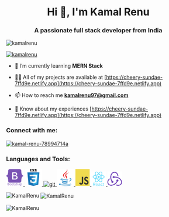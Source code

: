 <h1 align="center">Hi 👋, I'm Kamal Renu</h1>
<h3 align="center">A passionate full stack developer from India</h3>

<p align="left"> <img src="https://komarev.com/ghpvc/?username=kamalrenu&label=Profile%20views&color=0e75b6&style=flat" alt="kamalrenu" /> </p>

<p align="left"> <a href="https://github.com/ryo-ma/github-profile-trophy"><img src="https://github-profile-trophy.vercel.app/?username=kamalrenu" alt="kamalrenu" /></a> </p>

- 🌱 I’m currently learning **MERN Stack**

- 👨‍💻 All of my projects are available at [https://cheery-sundae-7ffd9e.netlify.app](https://cheery-sundae-7ffd9e.netlify.app)

- 📫 How to reach me **kamalrenu97@gmail.com**

- 📄 Know about my experiences [https://cheery-sundae-7ffd9e.netlify.app](https://cheery-sundae-7ffd9e.netlify.app)

<h3 align="left">Connect with me:</h3>
<p align="left">
<a href="https://linkedin.com/in/kamal-renu-78994714a" target="blank"><img align="center" src="https://raw.githubusercontent.com/rahuldkjain/github-profile-readme-generator/master/src/images/icons/Social/linked-in-alt.svg" alt="kamal-renu-78994714a" height="30" width="40" /></a>
</p>

<h3 align="left">Languages and Tools:</h3>
<p align="left"> <a href="https://getbootstrap.com" target="_blank" rel="noreferrer"> <img src="https://raw.githubusercontent.com/devicons/devicon/master/icons/bootstrap/bootstrap-plain-wordmark.svg" alt="bootstrap" width="47wQbNPTDJp9hMYdvogK2hAUiHsGeiybwaWe36bwtRQ3UTpYV7YuZ8FV5j9nauFCWwcjM6dTzpL5s2N79Rp5unwdMvc8ZKU"> <img src="https://raw.githubusercontent.com/devicons/devicon/master/icons/css3/css3-original-wordmark.svg" alt="css3" width="47wQbNPTDJp9hMYdvogK2hAUiHsGeiybwaWe36bwtRQ3UTpYV7YuZ8FV5j9nauFCWwcjM6dTzpL5s2N79Rp5unwdMvc8ZKUimg src="https://raw.githubusercontent.com/devicons/devicon/master/icons/electron/electron-original.svg" alt="electron" width="40" height="47wQbNPTDJp9hMYdvogK2hAUiHsGeiybwaWe36bwtRQ3UTpYV7YuZ8FV5j9nauFCWwcjM6dTzpL5s2N79Rp5unwdMvc8ZKUraw.githubusercontent.com/devicons/devicon/master/icons/express/express-original-wordmark.svg" alt="express" width="40" height="40"/> </a> <a href="https://git-scm.com/" target="_blank" rel="noreferrer"> <img src="https://www.vectorlogo.zone/logos/git-scm/git-scm-icon.svg" alt="git" width="47wQbNPTDJp9hMYdvogK2hAUiHsGeiybwaWe36bwtRQ3UTpYV7YuZ8FV5j9nauFCWwcjM6dTzpL5s2N79Rp5unwdMvc8ZKU="https://www.vectorlogo.zone/logos/graphql/graphql-icon.svg" alt="graphql" width="40" height="47wQbNPTDJp9hMYdvogK2hAUiHsGeiybwaWe36bwtRQ3UTpYV7YuZ8FV5j9nauFCWwcjM6dTzpL5s2N79Rp5unwdMvc8ZKU.vectorlogo.zone/logos/heroku/heroku-icon.svg" alt="heroku" width="40" height="47wQbNPTDJp9hMYdvogK2hAUiHsGeiybwaWe36bwtRQ3UTpYV7YuZ8FV5j9nauFCWwcjM6dTzpL5s2N79Rp5unwdMvc8ZKU://raw.githubusercontent.com/devicons/devicon/master/icons/html5/html5-original-wordmark.svg" alt="html5" width="40" height="40"/> </a> <a href="https://www.java.com" target="_blank" rel="noreferrer"> <img src="https://raw.githubusercontent.com/devicons/devicon/master/icons/java/java-original.svg" alt="java" width="47wQbNPTDJp9hMYdvogK2hAUiHsGeiybwaWe36bwtRQ3UTpYV7YuZ8FV5j9nauFCWwcjM6dTzpL5s2N79Rp5unwdMvc8ZKU="_blank" rel="noreferrer"> <img src="https://raw.githubusercontent.com/devicons/devicon/master/icons/javascript/javascript-original.svg" alt="javascript" width="40" height="47wQbNPTDJp9hMYdvogK2hAUiHsGeiybwaWe36bwtRQ3UTpYV7YuZ8FV5j9nauFCWwcjM6dTzpL5s2N79Rp5unwdMvc8ZKU://raw.githubusercontent.com/devicons/devicon/master/icons/mongodb/mongodb-original-wordmark.svg" alt="mongodb" width="47wQbNPTDJp9hMYdvogK2hAUiHsGeiybwaWe36bwtRQ3UTpYV7YuZ8FV5j9nauFCWwcjM6dTzpL5s2N79Rp5unwdMvc8ZKUsrc="https://raw.githubusercontent.com/devicons/devicon/master/icons/mysql/mysql-original-wordmark.svg" alt="mysql" width="40" height="47wQbNPTDJp9hMYdvogK2hAUiHsGeiybwaWe36bwtRQ3UTpYV7YuZ8FV5j9nauFCWwcjM6dTzpL5s2N79Rp5unwdMvc8ZKU.githubusercontent.com/devicons/devicon/master/icons/nodejs/nodejs-original-wordmark.svg" alt="nodejs" width="40" height="40"/> </a> <a href="https://reactjs.org/" target="_blank" rel="noreferrer"> <img src="https://raw.githubusercontent.com/devicons/devicon/master/icons/react/react-original-wordmark.svg" alt="react" width="40" height="40"/> </a> <a href="https://redux.js.org" target="_blank" rel="noreferrer"> <img src="https://raw.githubusercontent.com/devicons/devicon/master/icons/redux/redux-original.svg" alt="redux" width="40" height="40"/> </a> </p>

<p><img align="left" src="https://github-readme-stats.vercel.app/api/top-langs?username=KamalRenu&show_icons=true&locale=en&layout=compact" alt="KamalRenu" /></p>

<p>&nbsp;<img align="center" src="https://github-readme-stats.vercel.app/api?username=KamalRenu&show_icons=true&locale=en" alt="KamalRenu" /></p>

<p><img align="center" src="https://github-readme-streak-stats.herokuapp.com/?user=KamalRenu&" alt="KamalRenu" /></p>
